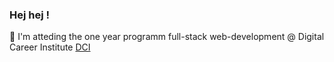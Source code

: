 ### Hej hej !
:rocket: I'm atteding the one year programm full-stack web-development @  Digital Career Institute [DCI](https://digitalcareerinstitute.org/courses/web-development-course)

